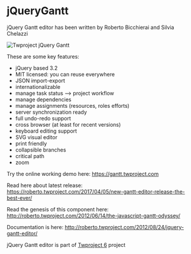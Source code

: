 jQueryGantt
===========
jQuery Gantt editor has been written by Roberto Bicchierai and Silvia Chelazzi

<img src="http://twproject.s3.amazonaws.com/resources/gantt_github2.jpg" alt="Twproject jQuery Gantt" border="0" />

These are some key features:
* jQuery based 3.2
* MIT licensed: you can reuse everywhere
* JSON import-export
* internationalizable
* manage task status –> project workflow
* manage dependencies
* manage assignments (resources, roles efforts)
* server synchronization ready
* full undo-redo support
* cross browser (at least for recent versions)
* keyboard editing support
* SVG visual editor
* print friendly
* collapsible branches
* critical path
* zoom

Try the online working demo here: https://gantt.twproject.com

Read here about latest release: https://roberto.twproject.com/2017/04/05/new-gantt-editor-release-the-best-ever/

Read the genesis of this component here: http://roberto.twproject.com/2012/06/14/the-javascript-gantt-odyssey/

Documentation is here: http://roberto.twproject.com/2012/08/24/jquery-gantt-editor/

jQuery Gantt editor is part of <a href="https://twproject.com">Twproject 6</a> project



